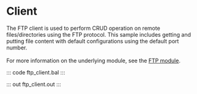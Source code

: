 # Client

The FTP client is used to perform CRUD operation on remote files/directories
using the FTP protocol. This sample includes getting and putting file
content with default configurations using the default port number.<br/><br/>
For more information on the underlying module, 
see the [FTP module](https://lib.ballerina.io/ballerina/ftp/latest/).

::: code ftp_client.bal :::

::: out ftp_client.out :::